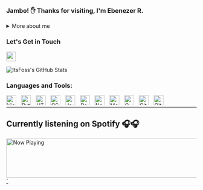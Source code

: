 ### Jambo! ✋  Thanks for visiting, I'm Ebenezer R.

<details>
<summary> More about me </summary>
 <ul>
 <li>I'm a Computer Science Student, Developer and a Bug Bounty Hunter</li> 
 <li>Currently learning <strong>DevOps</strong> and Javascript.</li>
 <li>2023 Goals: Contribute more to Open Source</li>
 </ul>
</details>

### Let's Get in Touch
<a href="https://twitter.com/its_foss"><img src="https://img.shields.io/badge/twitter-%231DA1F2.svg?&style=for-the-badge&logo=twitter&logoColor=white" height=25></a><br>

<img align="bottom" alt="ItsFoss's GitHub Stats" src="https://github-readme-stats.vercel.app/api?username=Itsfoss0&show_icons=true&hide_border=false&title_color=ff652f&icon_color=FFE400&bg_color=09131B&text_color=ffffff&border_color=0c1a25" />

### Languages and Tools:

<img align="left" alt="Visual Studio Code" width="26px" src="https://cdn.jsdelivr.net/gh/devicons/devicon/icons/vscode/vscode-original.svg" style="padding-right:10px;" />
<img align="left" alt="Python" width="26px" src="https://cdn.jsdelivr.net/gh/devicons/devicon/icons/python/python-original.svg" style="padding-right:10px;" />
<img align="left" alt="HTML5" width="26px" src="https://cdn.jsdelivr.net/gh/devicons/devicon/icons/html5/html5-original.svg" style="padding-right:10px;" />
<img align="left" alt="CSS3" width="26px" src="https://cdn.jsdelivr.net/gh/devicons/devicon/icons/css3/css3-original.svg" style="padding-right:10px;" />
<img align="left" alt="JavaScript" width="26px" src="https://cdn.jsdelivr.net/gh/devicons/devicon/icons/javascript/javascript-original.svg" style="padding-right:10px;" />
<img align="left" alt="React" width="26px" src="https://cdn.jsdelivr.net/gh/devicons/devicon/icons/react/react-original.svg" style="padding-right:10px;" />
<img align="left" alt="Node.js" width="26px" src="https://cdn.jsdelivr.net/gh/devicons/devicon/icons/nodejs/nodejs-original.svg" style="padding-right:10px;" />
<img align="left" alt="MongoDB" width="26px" src="https://cdn.jsdelivr.net/gh/devicons/devicon/icons/mongodb/mongodb-original.svg" style="padding-right:10px;" />
<img align="left" alt="C" width="26px" src="https://cdn.jsdelivr.net/gh/devicons/devicon/icons/c/c-original.svg" style="padding-right:10px;" />
<img align="left" alt="Git" width="26px" src="https://cdn.jsdelivr.net/gh/devicons/devicon/icons/git/git-original.svg" style="padding-right:10px;" />
<img align="left" alt="GitHub" width="26px" src="https://user-images.githubusercontent.com/3369400/139448065-39a229ba-4b06-434b-bc67-616e2ed80c8f.png" style="padding-right:10px;" />


<br />
<hr />

## Currently listening on Spotify 🎧🎧


<a href="https://now-playing-spotify-nrffifhuf-itsfoss0.vercel.app/now-playing?open">
<img  padding-left="0px "src="https://now-playing-spotify-nrffifhuf-itsfoss0.vercel.app/now-playing" width="870" height="104" alt="Now Playing" />`
</a>

